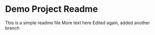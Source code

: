 # Demo Project Readme

This is a simple readme file
More text here
Edited again, added another branch
